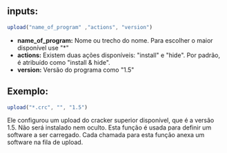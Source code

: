 ## inputs:
```js
upload("name_of_program" ,"actions", "version")
```

- **name_of_program:** Nome ou trecho do nome. Para escolher o maior disponível use "*"
- **actions:** Existem duas ações disponíveis: "install" e "hide". Por padrão, é atribuído como "install & hide".
- **version:** Versão do programa como "1.5"

## Exemplo:

```js
upload("*.crc", "", "1.5")
```

Ele configurou um upload do cracker superior disponível, que é a versão 1.5. Não será instalado nem oculto. Esta função é usada para definir um software a ser carregado. Cada chamada para esta função anexa um software na fila de upload.